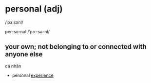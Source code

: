 # personal (adj)

/ˈpɜːsənl/

per-so-nal /ˈpɜː-sə-nl/

## your own; not belonging to or connected with anyone else

cá nhân

- personal [experience](../e/experience-n.md#the-knowledge-and-skill-that-you-have-gained-through-doing-something-for-a-period-of-time-the-process-of-gaining-this-kinh-nghiệm-trải-nghiệm)